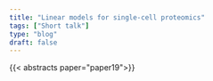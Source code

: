 ```yaml
---
title: "Linear models for single-cell proteomics"
tags: ["Short talk"]
type: "blog"
draft: false
---
```


{{< abstracts paper="paper19">}}


